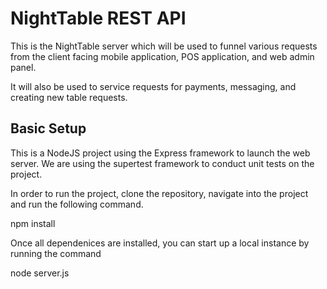 # NightTable REST API

This is the NightTable server which will be used to funnel various requests from the client facing mobile application,
POS application, and web admin panel.

It will also be used to service requests for payments, messaging, and creating new table requests. 

## Basic Setup

This is a NodeJS project using the Express framework to launch the web server. We are using the supertest
framework to conduct unit tests on the project.

In order to run the project, clone the repository, navigate into the project and run the following command. 

npm install

Once all dependenices are installed, you can start up a local instance by running the command

node server.js
